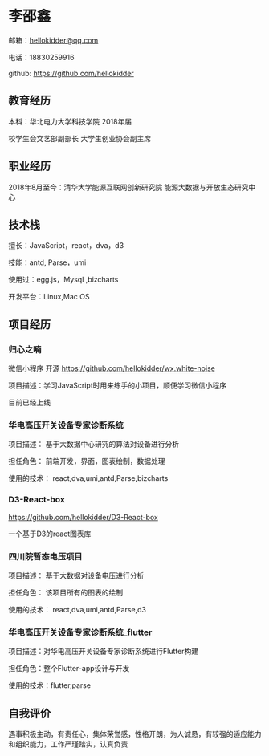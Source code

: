 # 李邵鑫

邮箱：hellokidder@qq.com

电话：18830259916

github: <https://github.com/hellokidder>

## 教育经历

本科：华北电力大学科技学院 2018年届

校学生会文艺部副部长  大学生创业协会副主席

## 职业经历

2018年8月至今：清华大学能源互联网创新研究院 能源大数据与开放生态研究中心

## 技术栈

擅长：JavaScript，react，dva，d3

技能：antd, Parse，umi

使用过：egg.js，Mysql ,bizcharts

开发平台：Linux,Mac OS

## 项目经历

### 归心之喃

微信小程序 开源 <https://github.com/hellokidder/wx.white-noise>

项目描述：学习JavaScript时用来练手的小项目，顺便学习微信小程序

目前已经上线

### 华电高压开关设备专家诊断系统

项目描述： 基于大数据中心研究的算法对设备进行分析

担任角色： 前端开发，界面，图表绘制，数据处理

使用的技术： react,dva,umi,antd,Parse,bizcharts

### D3-React-box

<https://github.com/hellokidder/D3-React-box>

一个基于D3的react图表库

### 四川院暂态电压项目

项目描述： 基于大数据对设备电压进行分析

担任角色： 该项目所有的图表的绘制

使用的技术： react,dva,umi,antd,Parse,d3

### 华电高压开关设备专家诊断系统_flutter

项目描述：对华电高压开关设备专家诊断系统进行Flutter构建

担任角色：整个Flutter-app设计与开发

使用的技术：flutter,parse

## 自我评价

遇事积极主动，有责任心，集体荣誉感，性格开朗，为人诚恳，有较强的适应能力和组织能力，工作严瑾踏实，认真负责

